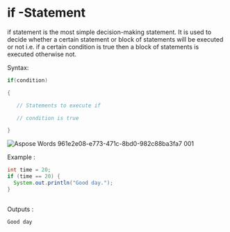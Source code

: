 
# if -Statement

if statement is the most simple decision-making statement. It is used to decide whether a certain statement or block of statements will be executed or not i.e. if a certain condition is true then a block of statements is executed otherwise not. 

Syntax:
~~~java
if(condition)

{	

   // Statements to execute if

   // condition is true

}
~~~

 ![Aspose Words 961e2e08-e773-471c-8bd0-982c88ba3fa7 001](https://github.com/rhushikesh2000/Java_tutorial/assets/124034778/02d00fa4-f50e-438e-8b9c-59de4d5d7358)
 
Example :
~~~java
int time = 20;
if (time == 20) {
  System.out.println("Good day.");
} 
 
~~~
Outputs :
~~~java
Good day
~~~